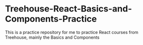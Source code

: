 # Treehouse-React-Basics-and-Components-Practice
This is a practice repository for me to practice React courses from Treehouse, mainly the Basics and Components
